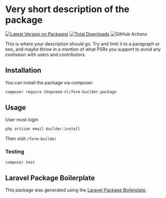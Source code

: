 # Very short description of the package

[![Latest Version on Packagist](https://img.shields.io/packagist/v/shopceed-nl/form-builder-package.svg?style=flat-square)](https://packagist.org/packages/shopceed-nl/form-builder-package)
[![Total Downloads](https://img.shields.io/packagist/dt/shopceed-nl/form-builder-package.svg?style=flat-square)](https://packagist.org/packages/shopceed-nl/form-builder-package)
![GitHub Actions](https://bitbucket.org/shopceed-nl/form-builder-package/actions/workflows/main.yml/badge.svg)

This is where your description should go. Try and limit it to a paragraph or two, and maybe throw in a mention of what PSRs you support to avoid any confusion with users and contributors.

## Installation

You can install the package via composer:

```bash
composer require shopceed-nl/form-builder-package
```

## Usage

User must login

```php
php artisan email-builder:install
```
Then visit `/form-builder`
### Testing

```bash
composer test
```

## Laravel Package Boilerplate

This package was generated using the [Laravel Package Boilerplate](https://laravelpackageboilerplate.com).
